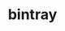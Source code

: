 ---
layout: redirect
title: bintray
link: https://bintray.com/18jafenn90
name: 18jafenn90
verb: bin
---